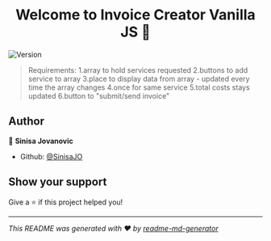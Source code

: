 <h1 align="center">Welcome to Invoice Creator Vanilla JS 👋</h1>
<p>
  <img alt="Version" src="https://img.shields.io/badge/version-1.0-blue.svg?cacheSeconds=2592000" />
</p>

> Requirements: 
> 1.array to hold services requested 
> 2.buttons to add service to array 
> 3.place to display data from array - updated every time the array changes
> 4.once for same service
> 5.total costs stays updated
> 6.button to &#34;submit/send invoice&#34; 

## Author

👤 **Sinisa Jovanovic**

* Github: [@SinisaJO](https://github.com/SinisaJO)

## Show your support

Give a ⭐️ if this project helped you!

***
_This README was generated with ❤️ by [readme-md-generator](https://github.com/kefranabg/readme-md-generator)_
